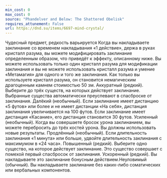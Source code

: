 ```yaml
---
min_cost: 0
max_cost: 0
source: "Phandelver and Below: The Shattered Obelisk"
requires_attunement: False
url: https://dnd.su/items/6697-mind-crystal/
---
```


Чудесный предмет, редкость варьируется
Когда вы накладываете заклинание со временем накладывания «1 действие», держа в руках кристалл разума, вы можете модифицировать заклинание определенным образом, что приведёт к эффекту, описанному ниже. Вы можете использовать только один кристалл разума для модификации заклинания и вы не можете использовать кристалл разума и умение «Метамагия» для одного и того же заклинания. Как только вы используете кристалл разума, он становится немагическим драгоценным камнем стоимостью 50 зм.
Аккуратный (редкий). Выберите до трёх существ, на которых действует заклинание. Выбранные существа автоматически преуспевают в спасброске от заклинания.
Далёкий (необычный). Если заклинание имеет дистанцию «5 футов» или более и не имеет дистанции «На себя», дистанция заклинания увеличивается на 100 футов. Если заклинание имеет дистанция «Касание», его дистанция становится 30 футов.
Усиленный (необычный). Когда вы совершаете бросок урона заклинанием, вы можете перебросить до трёх костей урона. Вы должны использовать новые результаты.
Продлённый (необычный). Если длительность заклинания «1 минута» или больше, удвойте длительность заклинания с максимумом в «24 часа».
Повышенный (редкий). Выберите одно существо, на которое действует заклинание. Это существо совершает с помехой первый спасбросок от заклинания.
Ускоренный (редкий). Вы накладываете это заклинание бонусным действием.Неуловимый (обычный). Вы накладываете заклинание без каких-либо соматических или вербальных компонентов.